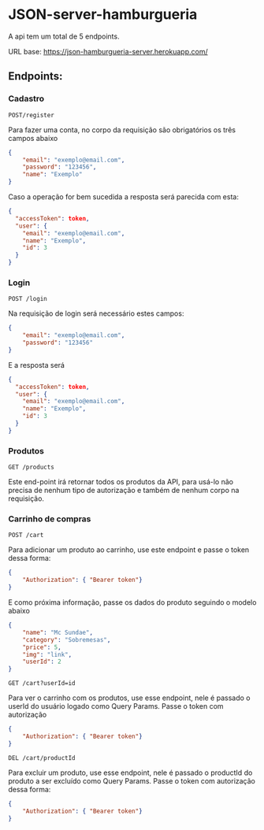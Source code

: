 # JSON-server-hamburgueria

A api tem um total de 5 endpoints.

URL base: https://json-hamburgueria-server.herokuapp.com/

## Endpoints:

### Cadastro

`POST/register`

Para fazer uma conta, no corpo da requisição são obrigatórios os três campos abaixo

```json
{
    "email": "exemplo@email.com",
    "password": "123456",
    "name": "Exemplo"
}
```

Caso a operação for bem sucedida a resposta será parecida com esta:

```json
{
  "accessToken": token,
  "user": {
    "email": "exemplo@email.com",
    "name": "Exemplo",
    "id": 3
  }
}
```

### Login

`POST /login`

Na requisição de login será necessário estes campos:

```json
{
    "email": "exemplo@email.com",
    "password": "123456"
}
```

E a resposta será

```json
{
  "accessToken": token,
  "user": {
    "email": "exemplo@email.com",
    "name": "Exemplo",
    "id": 3
  }
}
```

### Produtos

`GET /products`

Este end-point irá retornar todos os produtos da API, para usá-lo não precisa de nenhum tipo de autorização e também de nenhum corpo na requisição.

### Carrinho de compras

`POST /cart`

Para adicionar um produto ao carrinho, use este endpoint e passe o token dessa forma:

```json
{
    "Authorization": { "Bearer token"}
}
```

E como próxima informação, passe os dados do produto seguindo o modelo abaixo

```json
{
    "name": "Mc Sundae",
    "category": "Sobremesas",
    "price": 5,
    "img": "link",
    "userId": 2
}
```

`GET /cart?userId=id`

Para ver o carrinho com os produtos, use esse endpoint, nele é passado o userId do usuário logado como Query Params. Passe o token com autorização

```json
{
    "Authorization": { "Bearer token"}
}
```

`DEL /cart/productId`

Para excluir um produto, use esse endpoint, nele é passado o productId do produto a ser excluído como Query Params. Passe o token com autorização dessa forma:

```json
{
    "Authorization": { "Bearer token"}
}
```
